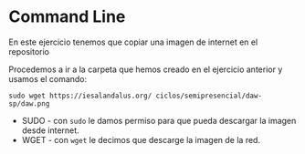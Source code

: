 # Command Line

En este ejercicio tenemos que copiar una imagen de internet en el repositorio 

Procedemos a ir a la carpeta que hemos creado en el ejercicio anterior y usamos el comando:

`sudo wget https://iesalandalus.org/ ciclos/semipresencial/daw-sp/daw.png`

* SUDO - con `sudo` le damos permiso para que pueda descargar la imagen desde internet.
* WGET - con `wget` le decimos que descarge la imagen de la red.
